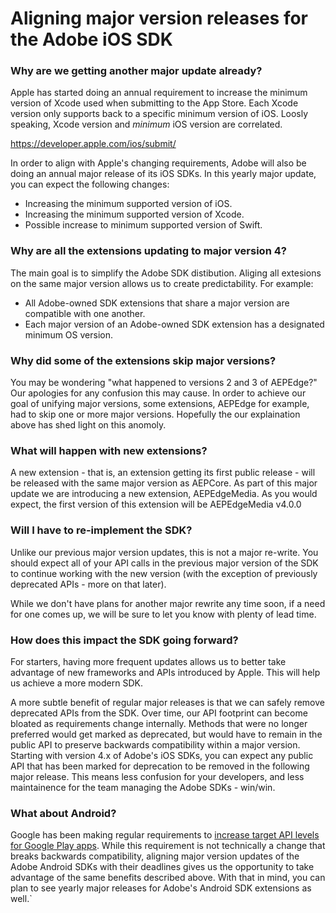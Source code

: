 # Aligning major version releases for the Adobe iOS SDK

### Why are we getting another major update already?

Apple has started doing an annual requirement to increase the minimum version of Xcode used when submitting to the App Store.  Each Xcode version only supports back to a specific minimum version of iOS.  Loosly speaking, Xcode version and _minimum_ iOS version are correlated.  

https://developer.apple.com/ios/submit/

In order to align with Apple's changing requirements, Adobe will also be doing an annual major release of its iOS SDKs.  In this yearly major update, you can expect the following changes:
  - Increasing the minimum supported version of iOS.
  - Increasing the minimum supported version of Xcode.
  - Possible increase to minimum supported version of Swift.

### Why are all the extensions updating to major version 4?

The main goal is to simplify the Adobe SDK distibution.  Aliging all extesions on the same major version allows us to create predictability.  For example:
  - All Adobe-owned SDK extensions that share a major version are compatible with one another.
  - Each major version of an Adobe-owned SDK extension has a designated minimum OS version.

### Why did some of the extensions skip major versions?

You may be wondering "what happened to versions 2 and 3 of AEPEdge?"  Our apologies for any confusion this may cause.  In order to achieve our goal of unifying major versions, some extensions, AEPEdge for example, had to skip one or more major versions.  Hopefully the our explaination above has shed light on this anomoly.

### What will happen with new extensions?

A new extension - that is, an extension getting its first public release - will be released with the same major version as AEPCore.  As part of this major update we are introducing a new extension, AEPEdgeMedia.  As you would expect, the first version of this extension will be AEPEdgeMedia v4.0.0

### Will I have to re-implement the SDK?

Unlike our previous major version updates, this is not a major re-write.  You should expect all of your API calls in the previous major version of the SDK to continue working with the new version (with the exception of previously deprecated APIs - more on that later).

While we don't have plans for another major rewrite any time soon, if a need for one comes up, we will be sure to let you know with plenty of lead time.

### How does this impact the SDK going forward?

For starters, having more frequent updates allows us to better take advantage of new frameworks and APIs introduced by Apple.  This will help us achieve a more modern SDK.

A more subtle benefit of regular major releases is that we can safely remove deprecated APIs from the SDK.  Over time, our API footprint can become bloated as requirements change internally.  Methods that were no longer preferred would get marked as deprecated, but would have to remain in the public API to preserve backwards compatibility within a major version.  Starting with version 4.x of Adobe's iOS SDKs, you can expect any public API that has been marked for deprecation to be removed in the following major release.  This means less confusion for your developers, and less maintainence for the team managing the Adobe SDKs - win/win.

### What about Android?

Google has been making regular requirements to [increase target API levels for Google Play apps](https://support.google.com/googleplay/android-developer/answer/11926878?hl=en#).  While this requirement is not technically a change that breaks backwards compatibility, aligning major version updates of the Adobe Android SDKs with their deadlines gives us the opportunity to take advantage of the same benefits described above.  With that in mind, you can plan to see yearly major releases for Adobe's Android SDK extensions as well.`